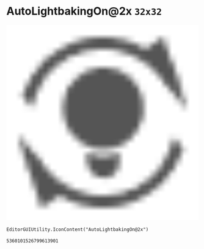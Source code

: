 # AutoLightbakingOn@2x `32x32`
<img src="/img/AutoLightbakingOn@2x.png" width=512 height=512>

``` CSharp
EditorGUIUtility.IconContent("AutoLightbakingOn@2x")
```
```
5360101526799613901
```

